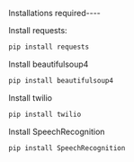 Installations required----

Install requests:
```bash
pip install requests
```

Install beautifulsoup4
```bash
pip install beautifulsoup4
```

Install twilio
```bash
pip install twilio
```

Install SpeechRecognition
```bash
pip install SpeechRecognition
```
